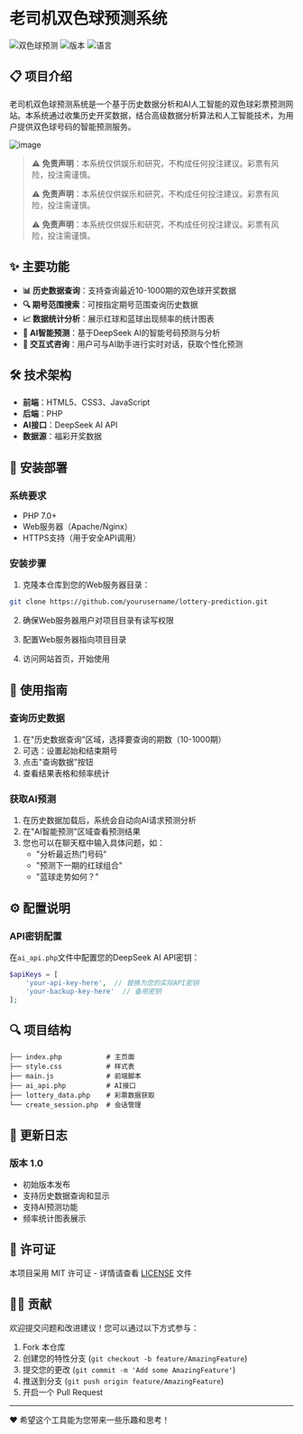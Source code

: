 # 老司机双色球预测系统

![双色球预测](https://img.shields.io/badge/双色球-预测系统-red)
![版本](https://img.shields.io/badge/版本-1.0-blue)
![语言](https://img.shields.io/badge/语言-PHP/JavaScript-yellow)

## 📋 项目介绍

老司机双色球预测系统是一个基于历史数据分析和AI人工智能的双色球彩票预测网站。本系统通过收集历史开奖数据，结合高级数据分析算法和人工智能技术，为用户提供双色球号码的智能预测服务。

![image](https://github.com/user-attachments/assets/f4c71ec7-dccd-477f-a7d4-c7f5cea9cac4)

>⚠️ **免责声明**：本系统仅供娱乐和研究，不构成任何投注建议。彩票有风险，投注需谨慎。
>
>⚠️ **免责声明**：本系统仅供娱乐和研究，不构成任何投注建议。彩票有风险，投注需谨慎。
>
>⚠️ **免责声明**：本系统仅供娱乐和研究，不构成任何投注建议。彩票有风险，投注需谨慎。

## ✨ 主要功能

- **📊 历史数据查询**：支持查询最近10-1000期的双色球开奖数据
- **🔍 期号范围搜索**：可按指定期号范围查询历史数据
- **📈 数据统计分析**：展示红球和蓝球出现频率的统计图表
- **🤖 AI智能预测**：基于DeepSeek AI的智能号码预测与分析
- **💬 交互式咨询**：用户可与AI助手进行实时对话，获取个性化预测

## 🛠️ 技术架构

- **前端**：HTML5、CSS3、JavaScript
- **后端**：PHP
- **AI接口**：DeepSeek AI API
- **数据源**：福彩开奖数据

## 🔧 安装部署

### 系统要求

- PHP 7.0+
- Web服务器（Apache/Nginx）
- HTTPS支持（用于安全API调用）

### 安装步骤

1. 克隆本仓库到您的Web服务器目录：

```bash
git clone https://github.com/yourusername/lottery-prediction.git
```

2. 确保Web服务器用户对项目目录有读写权限

3. 配置Web服务器指向项目目录

4. 访问网站首页，开始使用

## 🚀 使用指南

### 查询历史数据

1. 在"历史数据查询"区域，选择要查询的期数（10-1000期）
2. 可选：设置起始和结束期号
3. 点击"查询数据"按钮
4. 查看结果表格和频率统计

### 获取AI预测

1. 在历史数据加载后，系统会自动向AI请求预测分析
2. 在"AI智能预测"区域查看预测结果
3. 您也可以在聊天框中输入具体问题，如：
   - "分析最近热门号码"
   - "预测下一期的红球组合"
   - "蓝球走势如何？"

## ⚙️ 配置说明

### API密钥配置

在`ai_api.php`文件中配置您的DeepSeek AI API密钥：

```php
$apiKeys = [
    'your-api-key-here',  // 替换为您的实际API密钥
    'your-backup-key-here'  // 备用密钥
];
```

## 🔍 项目结构

```
├── index.php           # 主页面
├── style.css           # 样式表
├── main.js             # 前端脚本
├── ai_api.php          # AI接口
├── lottery_data.php    # 彩票数据获取
└── create_session.php  # 会话管理
```

## 📝 更新日志

### 版本 1.0
- 初始版本发布
- 支持历史数据查询和显示
- 支持AI预测功能
- 频率统计图表展示

## 📜 许可证

本项目采用 MIT 许可证 - 详情请查看 [LICENSE](LICENSE) 文件

## 👨‍💻 贡献

欢迎提交问题和改进建议！您可以通过以下方式参与：

1. Fork 本仓库
2. 创建您的特性分支 (`git checkout -b feature/AmazingFeature`)
3. 提交您的更改 (`git commit -m 'Add some AmazingFeature'`)
4. 推送到分支 (`git push origin feature/AmazingFeature`)
5. 开启一个 Pull Request

---

❤️ 希望这个工具能为您带来一些乐趣和思考！
